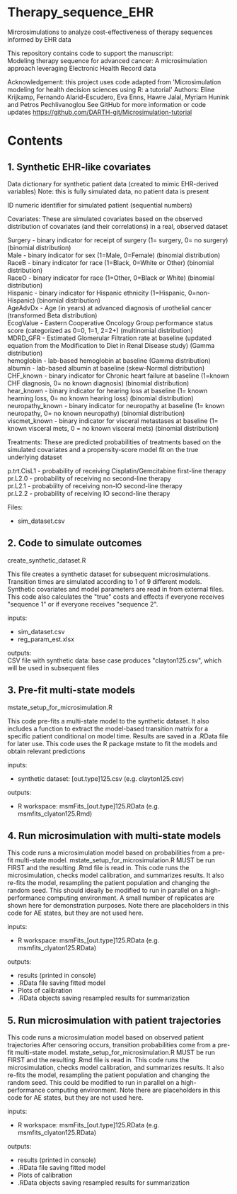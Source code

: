 # Therapy_sequence_EHR
Mircrosimulations to analyze cost-effectiveness of therapy sequences informed by EHR data  
  

This repository contains code to support the manuscript:  
Modeling therapy sequence for advanced cancer: A microsimulation approach leveraging Electronic Health Record data 

Acknowledgement: this project uses code adapted from
 'Microsimulation modeling for health decision sciences using R: a tutorial' 
 Authors: Eline Krijkamp, Fernando Alarid-Escudero, 
          Eva Enns, Hawre Jalal, Myriam Hunink and  Petros Pechlivanoglou
 See GitHub for more information or code updates
 https://github.com/DARTH-git/Microsimulation-tutorial

# Contents

## 1. Synthetic EHR-like covariates
Data dictionary for synthetic patient data (created to mimic EHR-derived variables)	
Note: this is fully simulated data, no patient data is present	
	
ID	numeric identifier for simulated patient (sequential numbers)
	
Covariates: These are simulated covariates based on the observed distribution of covariates (and their correlations) in a real, observed dataset	
	
Surgery	- binary indicator for receipt of surgery (1= surgery, 0= no surgery) (binomial distribution)  
Male	- binary indicator for sex (1=Male, 0=Female)  (binomial distribution)  
RaceB	- binary indicator for race (1=Black, 0=White or Other)   (binomial distribution)  
RaceO	- binary indicator for race (1=Other, 0=Black or White)  (binomial distribution)  
Hispanic	- binary indicator for Hispanic ethnicity (1=Hispanic, 0=non-Hispanic)  (binomial distribution)  
AgeAdvDx	- Age (in years) at advanced diagnosis of urothelial cancer (transformed Beta distribution)  
EcogValue	- Eastern Cooperative Oncology Group performance status score (categorized as 0=0, 1=1, 2=2+) (multinomial distribution)  
MDRD_GFR	- Estimated Glomerular Filtration rate at baseline (updated equation from the Modification to Diet in Renal Disease study) (Gamma distribution)  
hemoglobin	- lab-based hemoglobin at baseline (Gamma distribution)  
albumin	- lab-based albumin at baseline (skew-Normal distribution)  
CHF_known - 	binary indicator for Chronic heart failure at baseline (1=known CHF diagnosis, 0= no known diagnosis)  (binomial distribution)  
hear_known	- binary indicator for hearing loss at baseline (1= known hearning loss, 0= no known hearing loss)  (binomial distribution)  
neuropathy_known	- binary indicator for neuropathy at baseline (1= known neuropathy, 0= no known neuropathy)  (binomial distribution)  
viscmet_known	- binary indicator for visceral metastases at baseline (1= known visceral mets, 0 = no known visceral mets)  (binomial distribution)  
	
Treatments: These are predicted probabilities of treatments based on the simulated covariates and a propensity-score model fit on the true underlying dataset	
	
p.trt.CisL1	- probability of receiving Cisplatin/Gemcitabine first-line therapy  
pr.L2.0	- probability of receiving no second-line therapy  
pr.L2.1	- probabiilty of receiving non-IO second-line therapy  
pr.L2.2	- probability of receiving IO second-line therapy  

Files:  
- sim_dataset.csv  

## 2. Code to simulate outcomes
create_synthetic_dataset.R

This file creates a synthetic dataset for subsequent microsimulations. 
Transition times are simulated according to 1 of 9 different models. 
Synthetic covariates and model parameters are read in from external files. 
This code also calculates the "true" costs and effects if everyone 
receives "sequence 1" or if everyone receives "sequence 2".
  
inputs:   
- sim_dataset.csv  
- reg_param_est.xlsx  
  
outputs:  
CSV file with synthetic data: base case produces "clayton125.csv", which will be used in subsequent files

## 3. Pre-fit multi-state models

mstate_setup_for_microsimulation.R

This code pre-fits a multi-state model to the synthetic dataset.
It also includes a function to extract the  model-based 
transition matrix for a specific patient conditional on model time.
Results are saved in a .RData file for later use.
This code uses the R package mstate to fit the models and
obtain relevant predictions 

inputs:
- synthetic dataset: [out.type]125.csv (e.g. clayton125.csv)

outputs:
- R workspace: msmFits_[out.type]125.RData (e.g. msmfits_clyaton125.Rmd)

## 4. Run microsimulation with multi-state models

This code runs a microsimulation model based on probabilities from a pre-fit 
multi-state model. mstate_setup_for_microsimulation.R MUST be run FIRST and the 
resulting .Rmd file is read in.  This code runs the  microsimulation, checks 
model calibration, and summarizes results.  It also re-fits the model, resampling 
the patient population and changing the random seed.  This should ideally be 
modified to run in parallel on a high-performance computing environment.  A
small number of replicates are shown here for demonstration purposes.
Note there are placeholders in this code for AE states, but they are not used here. 

inputs:
- R workspace: msmFits_[out.type]125.RData (e.g. msmfits_clyaton125.RData)

outputs:
- results (printed in console)
- .RData file saving fitted model
- Plots of calibration
- .RData objects saving resampled results for summarization

## 5. Run microsimulation with patient trajectories

This code runs a microsimulation model based on observed patient trajectories
After censoring occurs, transition probabilities come from a pre-fit
multi-state model. mstate_setup_for_microsimulation.R MUST be run FIRST and the
resulting .Rmd file is read in.  This code runs the  microsimulation, checks
model calibration, and summarizes results.  It also re-fits the model, resampling
the patient population and changing the random seed.  This could be
modified to run in parallel on a high-performance computing environment. 
Note there are placeholders in this code for AE states, but they are not used here.

inputs:
- R workspace: msmFits_[out.type]125.RData (e.g. msmfits_clyaton125.RData)

outputs:
- results (printed in console)
- .RData file saving fitted model
- Plots of calibration
- .RData objects saving resampled results for summarization
